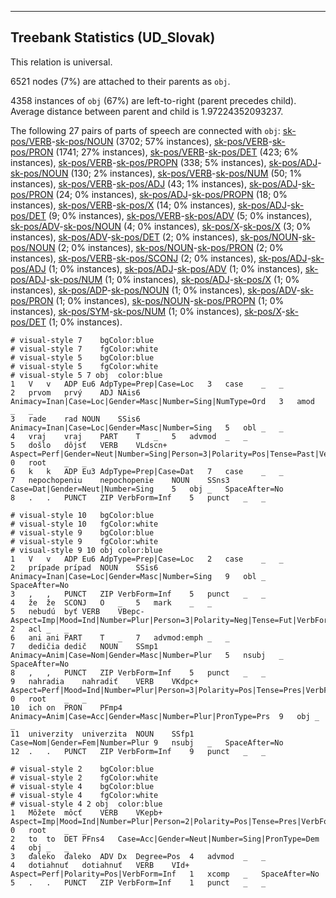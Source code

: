 

--------------------------------------------------------------------------------

## Treebank Statistics (UD_Slovak)

This relation is universal.

6521 nodes (7%) are attached to their parents as `obj`.

4358 instances of `obj` (67%) are left-to-right (parent precedes child).
Average distance between parent and child is 1.97224352093237.

The following 27 pairs of parts of speech are connected with `obj`: [sk-pos/VERB]()-[sk-pos/NOUN]() (3702; 57% instances), [sk-pos/VERB]()-[sk-pos/PRON]() (1741; 27% instances), [sk-pos/VERB]()-[sk-pos/DET]() (423; 6% instances), [sk-pos/VERB]()-[sk-pos/PROPN]() (338; 5% instances), [sk-pos/ADJ]()-[sk-pos/NOUN]() (130; 2% instances), [sk-pos/VERB]()-[sk-pos/NUM]() (50; 1% instances), [sk-pos/VERB]()-[sk-pos/ADJ]() (43; 1% instances), [sk-pos/ADJ]()-[sk-pos/PRON]() (24; 0% instances), [sk-pos/ADJ]()-[sk-pos/PROPN]() (18; 0% instances), [sk-pos/VERB]()-[sk-pos/X]() (14; 0% instances), [sk-pos/ADJ]()-[sk-pos/DET]() (9; 0% instances), [sk-pos/VERB]()-[sk-pos/ADV]() (5; 0% instances), [sk-pos/ADV]()-[sk-pos/NOUN]() (4; 0% instances), [sk-pos/X]()-[sk-pos/X]() (3; 0% instances), [sk-pos/ADV]()-[sk-pos/DET]() (2; 0% instances), [sk-pos/NOUN]()-[sk-pos/NOUN]() (2; 0% instances), [sk-pos/NOUN]()-[sk-pos/PRON]() (2; 0% instances), [sk-pos/VERB]()-[sk-pos/SCONJ]() (2; 0% instances), [sk-pos/ADJ]()-[sk-pos/ADJ]() (1; 0% instances), [sk-pos/ADJ]()-[sk-pos/ADV]() (1; 0% instances), [sk-pos/ADJ]()-[sk-pos/NUM]() (1; 0% instances), [sk-pos/ADJ]()-[sk-pos/X]() (1; 0% instances), [sk-pos/ADP]()-[sk-pos/NOUN]() (1; 0% instances), [sk-pos/ADV]()-[sk-pos/PRON]() (1; 0% instances), [sk-pos/NOUN]()-[sk-pos/PROPN]() (1; 0% instances), [sk-pos/SYM]()-[sk-pos/NUM]() (1; 0% instances), [sk-pos/X]()-[sk-pos/DET]() (1; 0% instances).


~~~ conllu
# visual-style 7	bgColor:blue
# visual-style 7	fgColor:white
# visual-style 5	bgColor:blue
# visual-style 5	fgColor:white
# visual-style 5 7 obj	color:blue
1	V	v	ADP	Eu6	AdpType=Prep|Case=Loc	3	case	_	_
2	prvom	prvý	ADJ	NAis6	Animacy=Inan|Case=Loc|Gender=Masc|Number=Sing|NumType=Ord	3	amod	_	_
3	rade	rad	NOUN	SSis6	Animacy=Inan|Case=Loc|Gender=Masc|Number=Sing	5	obl	_	_
4	vraj	vraj	PART	T	_	5	advmod	_	_
5	došlo	dôjsť	VERB	VLdscn+	Aspect=Perf|Gender=Neut|Number=Sing|Person=3|Polarity=Pos|Tense=Past|VerbForm=Part	0	root	_	_
6	k	k	ADP	Eu3	AdpType=Prep|Case=Dat	7	case	_	_
7	nepochopeniu	nepochopenie	NOUN	SSns3	Case=Dat|Gender=Neut|Number=Sing	5	obj	_	SpaceAfter=No
8	.	.	PUNCT	ZIP	VerbForm=Inf	5	punct	_	_

~~~


~~~ conllu
# visual-style 10	bgColor:blue
# visual-style 10	fgColor:white
# visual-style 9	bgColor:blue
# visual-style 9	fgColor:white
# visual-style 9 10 obj	color:blue
1	V	v	ADP	Eu6	AdpType=Prep|Case=Loc	2	case	_	_
2	prípade	prípad	NOUN	SSis6	Animacy=Inan|Case=Loc|Gender=Masc|Number=Sing	9	obl	_	SpaceAfter=No
3	,	,	PUNCT	ZIP	VerbForm=Inf	5	punct	_	_
4	že	že	SCONJ	O	_	5	mark	_	_
5	nebudú	byť	VERB	VBepc-	Aspect=Imp|Mood=Ind|Number=Plur|Person=3|Polarity=Neg|Tense=Fut|VerbForm=Fin	2	acl	_	_
6	ani	ani	PART	T	_	7	advmod:emph	_	_
7	dedičia	dedič	NOUN	SSmp1	Animacy=Anim|Case=Nom|Gender=Masc|Number=Plur	5	nsubj	_	SpaceAfter=No
8	,	,	PUNCT	ZIP	VerbForm=Inf	5	punct	_	_
9	nahradia	nahradiť	VERB	VKdpc+	Aspect=Perf|Mood=Ind|Number=Plur|Person=3|Polarity=Pos|Tense=Pres|VerbForm=Fin	0	root	_	_
10	ich	on	PRON	PFmp4	Animacy=Anim|Case=Acc|Gender=Masc|Number=Plur|PronType=Prs	9	obj	_	_
11	univerzity	univerzita	NOUN	SSfp1	Case=Nom|Gender=Fem|Number=Plur	9	nsubj	_	SpaceAfter=No
12	.	.	PUNCT	ZIP	VerbForm=Inf	9	punct	_	_

~~~


~~~ conllu
# visual-style 2	bgColor:blue
# visual-style 2	fgColor:white
# visual-style 4	bgColor:blue
# visual-style 4	fgColor:white
# visual-style 4 2 obj	color:blue
1	Môžete	môcť	VERB	VKepb+	Aspect=Imp|Mood=Ind|Number=Plur|Person=2|Polarity=Pos|Tense=Pres|VerbForm=Fin	0	root	_	_
2	to	to	DET	PFns4	Case=Acc|Gender=Neut|Number=Sing|PronType=Dem	4	obj	_	_
3	ďaleko	ďaleko	ADV	Dx	Degree=Pos	4	advmod	_	_
4	dotiahnuť	dotiahnuť	VERB	VId+	Aspect=Perf|Polarity=Pos|VerbForm=Inf	1	xcomp	_	SpaceAfter=No
5	.	.	PUNCT	ZIP	VerbForm=Inf	1	punct	_	_

~~~


